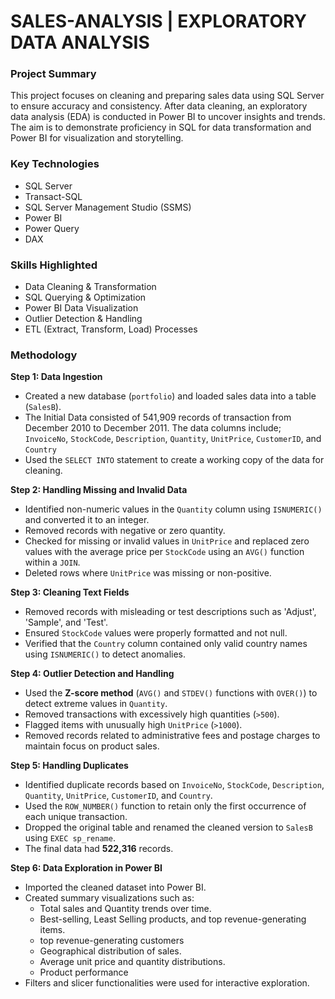 # SALES-ANALYSIS | EXPLORATORY DATA ANALYSIS


### **Project Summary**

This project focuses on cleaning and preparing sales data using SQL Server to ensure accuracy and consistency. After data cleaning, an exploratory data analysis (EDA) is conducted in Power BI to uncover insights and trends. The aim is to demonstrate proficiency in SQL for data transformation and Power BI for visualization and storytelling.


### **Key Technologies**

- SQL Server
- Transact-SQL
- SQL Server Management Studio (SSMS)
- Power BI
- Power Query
- DAX

### **Skills Highlighted**

- Data Cleaning & Transformation
- SQL Querying & Optimization
- Power BI Data Visualization
- Outlier Detection & Handling
- ETL (Extract, Transform, Load) Processes

### Methodology

**Step 1: Data Ingestion**

- Created a new database (`portfolio`) and loaded sales data into a table (`SalesB`).
- The Initial Data consisted of 541,909 records of transaction from December 2010 to December 2011. The data columns include;  `InvoiceNo`, `StockCode`, `Description`, `Quantity`, `UnitPrice`, `CustomerID`, and `Country`
- Used the `SELECT INTO` statement to create a working copy of the data for cleaning.

**Step 2: Handling Missing and Invalid Data**

- Identified non-numeric values in the `Quantity` column using `ISNUMERIC()` and converted it to an integer.
- Removed records with negative or zero quantity.
- Checked for missing or invalid values in `UnitPrice` and replaced zero values with the average price per `StockCode` using an `AVG()` function within a `JOIN`.
- Deleted rows where `UnitPrice` was missing or non-positive.

**Step 3: Cleaning Text Fields**

- Removed records with misleading or test descriptions such as 'Adjust', 'Sample', and 'Test'.
- Ensured `StockCode` values were properly formatted and not null.
- Verified that the `Country` column contained only valid country names using `ISNUMERIC()` to detect anomalies.

**Step 4: Outlier Detection and Handling**

- Used the **Z-score method** (`AVG()` and `STDEV()` functions with `OVER()`) to detect extreme values in `Quantity`.
- Removed transactions with excessively high quantities (`>500`).
- Flagged items with unusually high `UnitPrice` (`>1000`).
- Removed records related to administrative fees and postage charges to maintain focus on product sales.

**Step 5: Handling Duplicates**

- Identified duplicate records based on `InvoiceNo`, `StockCode`, `Description`, `Quantity`, `UnitPrice`, `CustomerID`, and `Country`.
- Used the `ROW_NUMBER()` function to retain only the first occurrence of each unique transaction.
- Dropped the original table and renamed the cleaned version to `SalesB` using `EXEC sp_rename`.
- The final data had **522,316** records.

**Step 6: Data Exploration in Power BI**

- Imported the cleaned dataset into Power BI.
- Created summary visualizations such as:
    - Total sales and Quantity trends over time.
    - Best-selling, Least Selling products, and top revenue-generating items.
    - top revenue-generating customers
    - Geographical distribution of sales.
    - Average unit price and quantity distributions.
    - Product performance
- Filters and slicer functionalities were used for interactive exploration.
